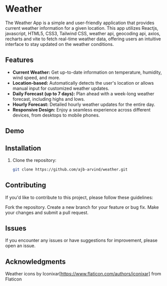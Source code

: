 # Weather

The Weather App is a simple and user-friendly application that provides current weather information for a given location. This app utilizes Reactjs, javascript, HTML5, CSS3, Tailwind CSS, weather api, geocoding api, axios, recharts and vite to fetch real-time weather data, offering users an intuitive interface to stay updated on the weather conditions.

## Features

- **Current Weather:** Get up-to-date information on temperature, humidity, wind speed, and more.
- **Location-based:** Automatically detects the user's location or allows manual input for customized weather updates.
- **Daily Forecast (up to 7 days):** Plan ahead with a week-long weather forecast, including highs and lows.
- **Hourly Forecast:** Detailed hourly weather updates for the entire day.
- **Responsive Design:** Enjoy a seamless experience across different devices, from desktops to mobile phones.

## Demo

## Installation

1. Clone the repository:

   ```bash
   git clone https://github.com/ajb-arvind/weather.git
   
## Contributing
If you'd like to contribute to this project, please follow these guidelines:

Fork the repository.
Create a new branch for your feature or bug fix.
Make your changes and submit a pull request.


## Issues
If you encounter any issues or have suggestions for improvement, please open an issue.

## Acknowledgments
Weather icons by Iconixar[https://www.flaticon.com/authors/iconixar] from Flaticon
